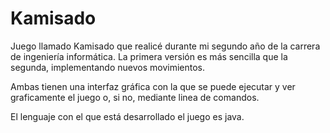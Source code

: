# Kamisado

Juego llamado Kamisado que realicé durante mi segundo año de la carrera de ingeniería informática.
La primera versión es más sencilla que la segunda, implementando nuevos movimientos.

Ambas tienen una interfaz gráfica con la que se puede ejecutar y ver graficamente el juego o, si no, mediante linea de comandos. 

El lenguaje con el que está desarrollado el juego es java. 
